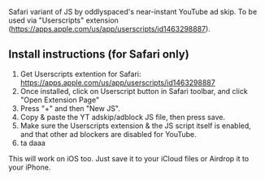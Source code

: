 Safari variant of JS by oddlyspaced's near-instant YouTube ad skip. To be used via "Userscripts" extension (https://apps.apple.com/us/app/userscripts/id1463298887).

## Install instructions (for Safari only)
1. Get Userscripts extention for Safari: https://apps.apple.com/us/app/userscripts/id1463298887
2. Once installed, click on Userscript button in Safari toolbar, and click "Open Extension Page"
3. Press "+" and then "New JS".
4. Copy & paste the YT adskip/adblock JS file, then press save.
5. Make sure the Userscripts extension & the JS script itself is enabled, and that other ad blockers are disabled for YouTube.
7. ta daaa

This will work on iOS too. Just save it to your iCloud files or Airdrop it to your iPhone.
